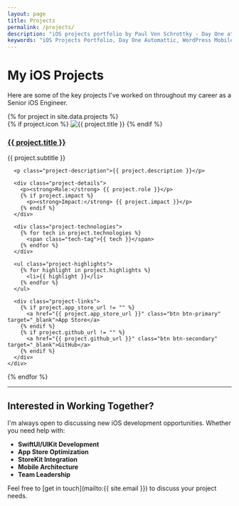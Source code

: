 ```yaml
---
layout: page
title: Projects
permalink: /projects/
description: "iOS projects portfolio by Paul Von Schrottky - Day One at Automattic, WordPress Mobile Verse Block, Banking apps, and more. SwiftUI, StoreKit, and iOS development expertise showcased."
keywords: "iOS Projects Portfolio, Day One Automattic, WordPress Mobile iOS, SwiftUI Projects, StoreKit Implementation, iOS Banking Apps, Senior iOS Engineer Work"
---
```


# My iOS Projects

Here are some of the key projects I've worked on throughout my career as a Senior iOS Engineer.

<div class="projects-grid">
  {% for project in site.data.projects %}
    <div class="project-card">
             <div class="project-header">
         {% if project.icon %}
           <img src="{{ project.icon }}" alt="{{ project.title }}" class="project-icon">
         {% endif %}
         <div class="project-title-area">
           <h3><a href="/projects/{{ project.id }}/">{{ project.title }}</a></h3>
           <p class="project-subtitle">{{ project.subtitle }}</p>
         </div>
       </div>
      
      <p class="project-description">{{ project.description }}</p>
      
      <div class="project-details">
        <p><strong>Role:</strong> {{ project.role }}</p>
        {% if project.impact %}
          <p><strong>Impact:</strong> {{ project.impact }}</p>
        {% endif %}
      </div>
      
      <div class="project-technologies">
        {% for tech in project.technologies %}
          <span class="tech-tag">{{ tech }}</span>
        {% endfor %}
      </div>
      
      <ul class="project-highlights">
        {% for highlight in project.highlights %}
          <li>{{ highlight }}</li>
        {% endfor %}
      </ul>
      
      <div class="project-links">
        {% if project.app_store_url != "" %}
          <a href="{{ project.app_store_url }}" class="btn btn-primary" target="_blank">App Store</a>
        {% endif %}
        {% if project.github_url != "" %}
          <a href="{{ project.github_url }}" class="btn btn-secondary" target="_blank">GitHub</a>
        {% endif %}
      </div>
    </div>
  {% endfor %}
</div>

---

## Interested in Working Together?

I'm always open to discussing new iOS development opportunities. Whether you need help with:

- **SwiftUI/UIKit Development**
- **App Store Optimization**
- **StoreKit Integration**
- **Mobile Architecture**
- **Team Leadership**

Feel free to [get in touch](mailto:{{ site.email }}) to discuss your project needs. 